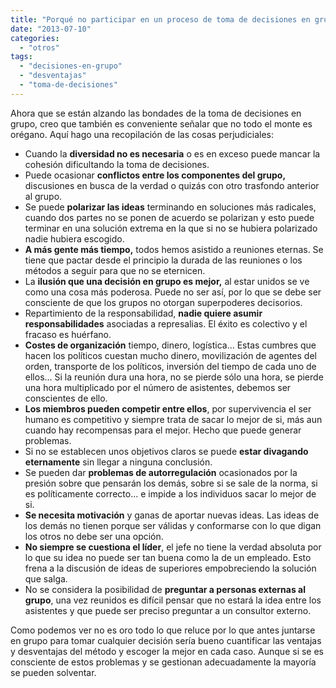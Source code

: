 ```yaml
---
title: "Porqué no participar en un proceso de toma de decisiones en grupo"
date: "2013-07-10"
categories: 
  - "otros"
tags: 
  - "decisiones-en-grupo"
  - "desventajas"
  - "toma-de-decisiones"
---
```


Ahora que se están alzando las bondades de la toma de decisiones en grupo, creo que también es conveniente señalar que no todo el monte es orégano. Aquí hago una recopilación de las cosas perjudiciales:

- Cuando la **diversidad no es necesaria** o es en exceso puede mancar la cohesión dificultando la toma de decisiones.
- Puede ocasionar **conflictos entre los componentes del grupo,** discusiones en busca de la verdad o quizás con otro trasfondo anterior al grupo.
- Se puede **polarizar las ideas** terminando en soluciones más radicales, cuando dos partes no se ponen de acuerdo se polarizan y esto puede terminar en una solución extrema en la que si no se hubiera polarizado nadie hubiera escogido.
- **A más gente más tiempo,** todos hemos asistido a reuniones eternas. Se tiene que pactar desde el principio la durada de las reuniones o los métodos a seguir para que no se eternicen.
- La **ilusión que una decisión en grupo es mejor,** al estar unidos se ve como una cosa más poderosa. Puede no ser así, por lo que se debe ser consciente de que los grupos no otorgan superpoderes decisorios.
- Repartimiento de la responsabilidad, **nadie quiere asumir responsabilidades** asociadas a represalias. El éxito es colectivo y el fracaso es huérfano.
- **Costes de organización** tiempo, dinero, logística... Estas cumbres que hacen los políticos cuestan mucho dinero, movilización de agentes del orden, transporte de los políticos, inversión del tiempo de cada uno de ellos... Si la reunión dura una hora, no se pierde sólo una hora, se pierde una hora multiplicado por el número de asistentes, debemos ser conscientes de ello.
- **Los miembros pueden competir entre ellos**, por supervivencia el ser humano es competitivo y siempre trata de sacar lo mejor de si, más aun cuando hay recompensas para el mejor. Hecho que puede generar problemas.
- Si no se establecen unos objetivos claros se puede **estar divagando eternamente** sin llegar a ninguna conclusión.
- Se pueden dar **problemas de autorregulación** ocasionados por la presión sobre que pensarán los demás, sobre si se sale de la norma, si es políticamente correcto... e impide a los individuos sacar lo mejor de si.
- **Se necesita motivación** y ganas de aportar nuevas ideas. Las ideas de los demás no tienen porque ser válidas y conformarse con lo que digan los otros no debe ser una opción.
- **No siempre se cuestiona el líder**, el jefe no tiene la verdad absoluta por lo que su idea no puede ser tan buena como la de un empleado. Esto frena a la discusión de ideas de superiores empobreciendo la solución que salga.
- No se considera la posibilidad de **preguntar a personas externas al grupo**, una vez reunidos es difícil pensar que no estará la idea entre los asistentes y que puede ser preciso preguntar a un consultor externo.

Como podemos ver no es oro todo lo que reluce por lo que antes juntarse en grupo para tomar cualquier decisión sería bueno cuantificar las ventajas y desventajas del método y escoger la mejor en cada caso. Aunque si se es consciente de estos problemas y se gestionan adecuadamente la mayoría se pueden solventar.
